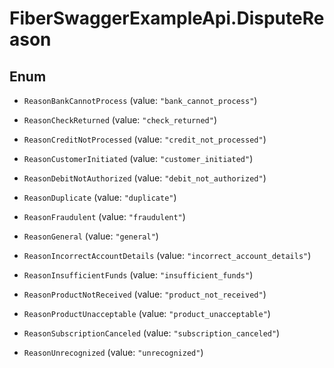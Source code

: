 # FiberSwaggerExampleApi.DisputeReason

## Enum


* `ReasonBankCannotProcess` (value: `"bank_cannot_process"`)

* `ReasonCheckReturned` (value: `"check_returned"`)

* `ReasonCreditNotProcessed` (value: `"credit_not_processed"`)

* `ReasonCustomerInitiated` (value: `"customer_initiated"`)

* `ReasonDebitNotAuthorized` (value: `"debit_not_authorized"`)

* `ReasonDuplicate` (value: `"duplicate"`)

* `ReasonFraudulent` (value: `"fraudulent"`)

* `ReasonGeneral` (value: `"general"`)

* `ReasonIncorrectAccountDetails` (value: `"incorrect_account_details"`)

* `ReasonInsufficientFunds` (value: `"insufficient_funds"`)

* `ReasonProductNotReceived` (value: `"product_not_received"`)

* `ReasonProductUnacceptable` (value: `"product_unacceptable"`)

* `ReasonSubscriptionCanceled` (value: `"subscription_canceled"`)

* `ReasonUnrecognized` (value: `"unrecognized"`)


